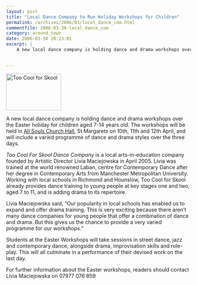 ```yaml
---
layout: post
title: "Local Dance Company to Run Holiday Workshops for Children"
permalink: /archives/2006/03/local_dance_com.html
commentfile: 2006-03-30-local_dance_com
category: around_town
date: 2006-03-30 20:23:01
excerpt: |
    A new local dance company is holding dance and drama workshops over the Easter holiday for children aged 7-14 years old.  The workshops will be held in <a href="/directory/church/200506080805,">All Souls Church Hall</a> St Margarets on 10th, 11th and 12th April, and will include a varied programme of dance and drama styles over the three days.
    

---
```


<a href="/assets/images/2006/St. Stephens small.jpg"><img src="/assets/images/2006/St. Stephens small-thumb.jpg" width="150" height="100" alt="Too Cool for Skool" class="photo right ignore" /></a>

A new local dance company is holding dance and drama workshops over the Easter holiday for children aged 7-14 years old. The workshops will be held in [All Souls Church Hall](/directory/church/200506080805), St Margarets on 10th, 11th and 12th April, and will include a varied programme of dance and drama styles over the three days.

*Too Cool For Skool Dance Company* is a local arts-in-education company founded by Artistic Director Livia Maciejowska in April 2005. Livia was trained at the world renowned Laban, centre for Contemporary Dance after her degree in Contemporary Arts from Manchester Metropolitan University. Working with local schools in Richmond and Hounslow, Too Cool for Skool already provides dance training to young people at key stages one and two, aged 7 to 11, and is adding drama to its repertoire.

Livia Maciejowska said, “Our popularity in local schools has enabled us to expand and offer drama training. This is very exciting because there aren’t many dance companies for young people that offer a combination of dance and drama. But this gives us the chance to provide a very varied programme for our workshops.”

Students at the Easter Workshops will take sessions in street dance, jazz and contemporary dance, alongside drama, improvisation skills and role-play. This will all culminate in a performance of their devised work on the last day.

For further information about the Easter workshops, readers should contact Livia Maciejowska on 07977 076 859
